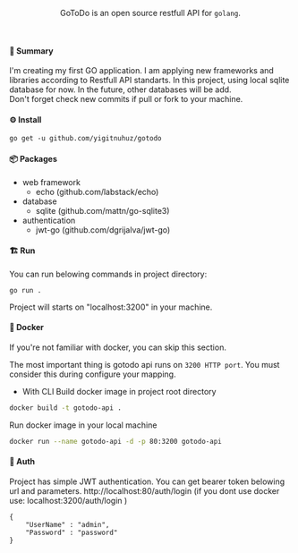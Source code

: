 
<div align="center">

GoToDo is an open source restfull API for `golang`. 

</div>

<br/>

#### 📃 Summary

I'm creating my first GO application. I am applying new frameworks and libraries according to Restfull API standarts. 
In this project, using local sqlite database for now. In the future, other databases will be add.  
Don't forget check new commits if pull or fork to your machine.


#### ⚙️ Install

```
go get -u github.com/yigitnuhuz/gotodo
```


#### 📦 Packages

- web framework
  - echo (github.com/labstack/echo)
- database
  - sqlite (github.com/mattn/go-sqlite3)
- authentication
  - jwt-go (github.com/dgrijalva/jwt-go)


#### 🏗️ Run

You can run belowing commands in project directory:
```
go run .
```

Project will starts on "localhost:3200" in your machine.

#### 🐳  Docker
If you're not familiar with docker, you can skip this section.

The most important thing is gotodo api runs on `3200 HTTP port`. You must consider this during configure your mapping.

-  With CLI
Build docker image in project root directory
```bash
docker build -t gotodo-api .
```

Run docker image in your local machine
```bash
docker run --name gotodo-api -d -p 80:3200 gotodo-api
```

#### 🔑 Auth
Project has simple JWT authentication. You can get bearer token belowing url and parameters.
http://localhost:80/auth/login (if you dont use docker use: localhost:3200/auth/login )
```
{
    "UserName" : "admin",
    "Password" : "password"
}
```

